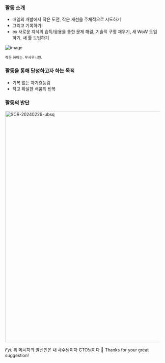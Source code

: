 ### 활동 소개
- 매일의 개발에서 작은 도전, 작은 개선을 주체적으로 시도하기
- 그리고 기록하기!
- ex 새로운 지식의 습득/응용을 통한 문제 해결, 기술적 구멍 채우기, 새 WoW 도입하기, 새 툴 도입하기

![image](https://github.com/eunddodi/daily-journal/assets/87167786/20151eeb-7c56-4085-9437-fb96aa22912c)

<sub>작은 하마는. 무서우니깐.</sub>

### 활동을 통해 달성하고자 하는 목적
- 기복 없는 자기효능감
- 작고 확실한 배움의 반복

### 활동의 발단
<img width="752" alt="SCR-20240229-ubsq" src="https://github.com/eunddodi/daily-journal/assets/87167786/f820d172-506c-448c-b807-f2e82bcb26ac">

_Fyi._
위 메시지의 발신인은 내 사수님이자 CTO님이다 👏 Thanks for your great suggestion!
